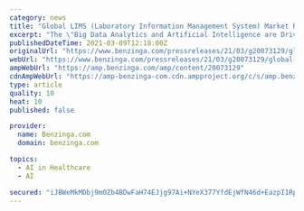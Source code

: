 ```yaml
---
category: news
title: "Global LIMS (Laboratory Information Management System) Market Report 2021: Digitalization in Healthcare to Drive Demand for LIMS"
excerpt: "The \"Big Data Analytics and Artificial Intelligence are Driving the Global LIMS Market\" report has been added to ResearchAndMarkets.com's offering. A laboratory information management system (LIMS) is a type of application that is designed to enhance laboratory quality and performance by keeping track of data relating to samples,"
publishedDateTime: 2021-03-09T12:18:00Z
originalUrl: "https://www.benzinga.com/pressreleases/21/03/g20073129/global-lims-laboratory-information-management-system-market-report-2021-digitalization-in-healthca"
webUrl: "https://www.benzinga.com/pressreleases/21/03/g20073129/global-lims-laboratory-information-management-system-market-report-2021-digitalization-in-healthca"
ampWebUrl: "https://amp.benzinga.com/amp/content/20073129"
cdnAmpWebUrl: "https://amp-benzinga-com.cdn.ampproject.org/c/s/amp.benzinga.com/amp/content/20073129"
type: article
quality: 10
heat: 10
published: false

provider:
  name: Benzinga.com
  domain: benzinga.com

topics:
  - AI in Healthcare
  - AI

secured: "iJBWeMkMDbj9m0Zb4BDwFaH74EJjg97Ai+NYeX377YfdEjWfN46d+EazpI1Rp6WK+RF73airSZdFwB32xUMNK7s9+VSWQ6hnqHVT1MqXuDR8MUDxox7hDQbhtqA2mHwHKO4N5X24+G0bdxIPsMy2/nA5b/Jdx98M6iiXIDuanTXFTdV1JrQC0iWB1njkRkT2UJKH0OjmnMDKXsEeKEJ9GfyosQ5/B1lQLCfinksbRWlN8XCkepuhrmwJSXVrDFFmCuJXuHa1nPOLzNa3qRse3tuR6sEzP09nYYlpTAaRcO0NWsjr7yCuIJbZHMg3RFgvlhtzo9smiK9Qm376L55/hG5TsnlpbQd4EcX/jYhdeLU=;/roGHuqPIrDRM6gN8rtbgQ=="
---
```


